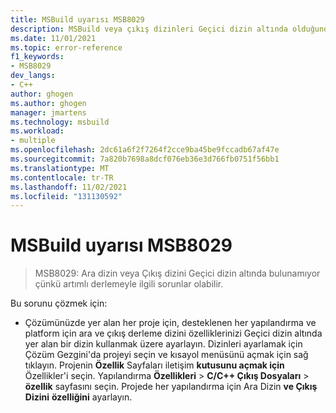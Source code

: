 ```yaml
---
title: MSBuild uyarısı MSB8029
description: MSBuild veya çıkış dizinleri Geçici dizin altında olduğunda MSB8029 uyarısı oluşur.
ms.date: 11/01/2021
ms.topic: error-reference
f1_keywords:
- MSB8029
dev_langs:
- C++
author: ghogen
ms.author: ghogen
manager: jmartens
ms.technology: msbuild
ms.workload:
- multiple
ms.openlocfilehash: 2dc61a6f2f7264f2cce9ba45be9fccadb67af47e
ms.sourcegitcommit: 7a820b7698a8dcf076eb36e3d766fb0751f56bb1
ms.translationtype: MT
ms.contentlocale: tr-TR
ms.lasthandoff: 11/02/2021
ms.locfileid: "131130592"
---
```

# <a name="msbuild-warning-msb8029"></a>MSBuild uyarısı MSB8029

> MSB8029: Ara dizin veya Çıkış dizini Geçici dizin altında bulunamıyor çünkü artımlı derlemeyle ilgili sorunlar olabilir.

Bu sorunu çözmek için:

- Çözümünüzde yer alan her proje için, desteklenen her yapılandırma ve platform için ara ve çıkış derleme dizini özelliklerinizi Geçici dizin altında yer alan bir dizin kullanmak üzere ayarlayın.  Dizinleri ayarlamak için Çözüm Gezgini'da projeyi seçin ve kısayol menüsünü açmak için sağ tıklayın. Projenin **Özellik** Sayfaları iletişim **kutusunu açmak için** Özellikler'i seçin. Yapılandırma **Özellikleri**  >  **C/C++ Çıkış Dosyaları**  >  **özellik** sayfasını seçin. Projede her yapılandırma için Ara Dizin **ve Çıkış Dizini** **özelliğini** ayarlayın.
